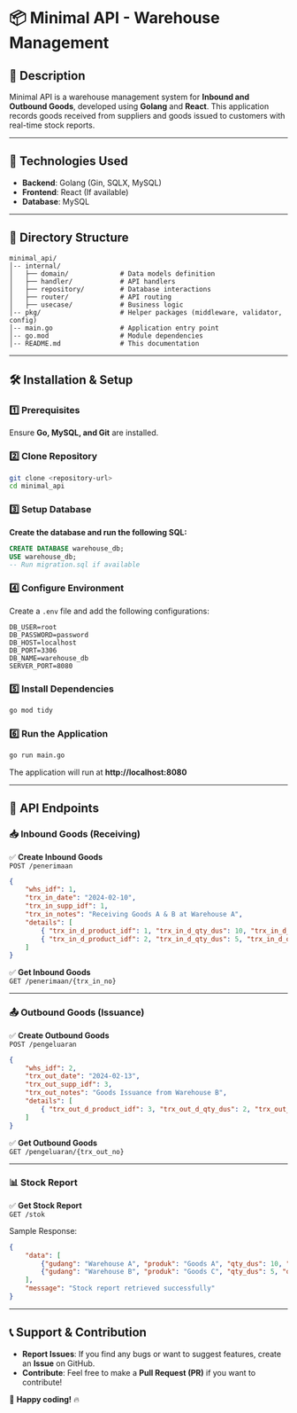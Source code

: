 # 📦 Minimal API - Warehouse Management

## 📖 Description
Minimal API is a warehouse management system for **Inbound and Outbound Goods**, developed using **Golang** and **React**. This application records goods received from suppliers and goods issued to customers with real-time stock reports.

---

## 🚀 Technologies Used
- **Backend**: Golang (Gin, SQLX, MySQL)
- **Frontend**: React (If available)
- **Database**: MySQL

---

## 📂 Directory Structure
```
minimal_api/
│-- internal/
│   ├── domain/             # Data models definition
│   ├── handler/            # API handlers
│   ├── repository/         # Database interactions
│   ├── router/             # API routing
│   ├── usecase/            # Business logic
│-- pkg/                    # Helper packages (middleware, validator, config)
│-- main.go                 # Application entry point
│-- go.mod                  # Module dependencies
│-- README.md               # This documentation
```

---

## 🛠️ Installation & Setup

### **1️⃣ Prerequisites**
Ensure **Go, MySQL, and Git** are installed.

### **2️⃣ Clone Repository**
```sh
git clone <repository-url>
cd minimal_api
```

### **3️⃣ Setup Database**
**Create the database and run the following SQL:**
```sql
CREATE DATABASE warehouse_db;
USE warehouse_db;
-- Run migration.sql if available
```

### **4️⃣ Configure Environment**
Create a `.env` file and add the following configurations:
```
DB_USER=root
DB_PASSWORD=password
DB_HOST=localhost
DB_PORT=3306
DB_NAME=warehouse_db
SERVER_PORT=8080
```

### **5️⃣ Install Dependencies**
```sh
go mod tidy
```

### **6️⃣ Run the Application**
```sh
go run main.go
```

The application will run at **http://localhost:8080**

---

## 📡 API Endpoints

### 📥 **Inbound Goods (Receiving)**
✅ **Create Inbound Goods**  
`POST /penerimaan`
```json
{
    "whs_idf": 1,
    "trx_in_date": "2024-02-10",
    "trx_in_supp_idf": 1,
    "trx_in_notes": "Receiving Goods A & B at Warehouse A",
    "details": [
        { "trx_in_d_product_idf": 1, "trx_in_d_qty_dus": 10, "trx_in_d_qty_pcs": 20 },
        { "trx_in_d_product_idf": 2, "trx_in_d_qty_dus": 5, "trx_in_d_qty_pcs": 10 }
    ]
}
```

✅ **Get Inbound Goods**  
`GET /penerimaan/{trx_in_no}`

---

### 📤 **Outbound Goods (Issuance)**
✅ **Create Outbound Goods**  
`POST /pengeluaran`
```json
{
    "whs_idf": 2,
    "trx_out_date": "2024-02-13",
    "trx_out_supp_idf": 3,
    "trx_out_notes": "Goods Issuance from Warehouse B",
    "details": [
        { "trx_out_d_product_idf": 3, "trx_out_d_qty_dus": 2, "trx_out_d_qty_pcs": 4 }
    ]
}
```

✅ **Get Outbound Goods**  
`GET /pengeluaran/{trx_out_no}`

---

### 📊 **Stock Report**
✅ **Get Stock Report**  
`GET /stok`

Sample Response:
```json
{
    "data": [
        {"gudang": "Warehouse A", "produk": "Goods A", "qty_dus": 10, "qty_pcs": 20},
        {"gudang": "Warehouse B", "produk": "Goods C", "qty_dus": 5, "qty_pcs": 10}
    ],
    "message": "Stock report retrieved successfully"
}
```

---

## 📞 Support & Contribution
- **Report Issues**: If you find any bugs or want to suggest features, create an **Issue** on GitHub.
- **Contribute**: Feel free to make a **Pull Request (PR)** if you want to contribute!

🚀 **Happy coding!** 🔥

